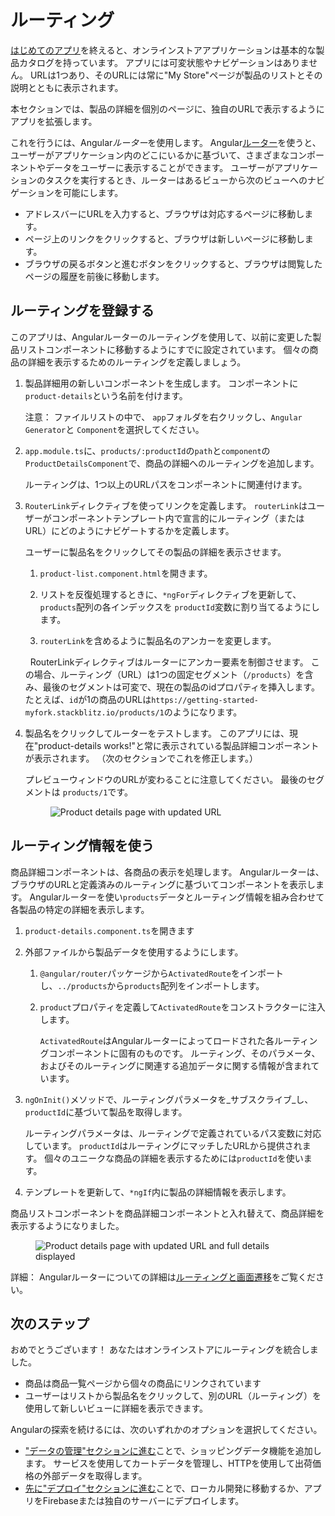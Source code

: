 # ルーティング

[はじめてのアプリ](start "入門： はじめてのアプリ")を終えると、オンラインストアアプリケーションは基本的な製品カタログを持っています。
アプリには可変状態やナビゲーションはありません。
URLは1つあり、そのURLには常に"My Store"ページが製品のリストとその説明とともに表示されます。

本セクションでは、製品の詳細を個別のページに、独自のURLで表示するようにアプリを拡張します。

これを行うには、Angular*ルーター*を使用します。
Angular[ルーター](guide/glossary#router "router definition")を使うと、ユーザーがアプリケーション内のどこにいるかに基づいて、さまざまなコンポーネントやデータをユーザーに表示することができます。
ユーザーがアプリケーションのタスクを実行するとき、ルーターはあるビューから次のビューへのナビゲーションを可能にします。

* アドレスバーにURLを入力すると、ブラウザは対応するページに移動します。
* ページ上のリンクをクリックすると、ブラウザは新しいページに移動します。
* ブラウザの戻るボタンと進むボタンをクリックすると、ブラウザは閲覧したページの履歴を前後に移動します。


## ルーティングを登録する

このアプリは、Angularルーターのルーティングを使用して、以前に変更した製品リストコンポーネントに移動するようにすでに設定されています。 個々の商品の詳細を表示するためのルーティングを定義しましょう。

1. 製品詳細用の新しいコンポーネントを生成します。 コンポーネントに `product-details`という名前を付けます。

    注意： ファイルリストの中で、 `app`フォルダを右クリックし、`Angular Generator`と `Component`を選択してください。

1. `app.module.ts`に、`products/:productId`の`path`と`component`の`ProductDetailsComponent`で、商品の詳細へのルーティングを追加します。

    <code-example header="src/app/app.module.ts" path="getting-started/src/app/app.module.ts" region="product-details-route">
    </code-example>

    ルーティングは、1つ以上のURLパスをコンポーネントに関連付けます。

1. `RouterLink`ディレクティブを使ってリンクを定義します。
    `routerLink`はユーザーがコンポーネントテンプレート内で宣言的にルーティング（またはURL）にどのようにナビゲートするかを定義します。

    ユーザーに製品名をクリックしてその製品の詳細を表示させます。

    1. `product-list.component.html`を開きます。

    1. リストを反復処理するときに、`*ngFor`ディレクティブを更新して、` products`配列の各インデックスを `productId`変数に割り当てるようにします。

    1. `routerLink`を含めるように製品名のアンカーを変更します。

    <code-example header="src/app/product-list/product-list.component.html" path="getting-started/src/app/product-list/product-list.component.html" region="router-link">
    </code-example>

    <!-- 
    To do: I see a comment line with ellipses between the closing of h3 and div. It's an interesting way to show that we've clipped out some code. Should we use this elsewhere? 
    -->

      RouterLinkディレクティブはルーターにアンカー要素を制御させます。 この場合、ルーティング（URL）は1つの固定セグメント（`/products`）を含み、最後のセグメントは可変で、現在の製品のidプロパティを挿入します。 たとえば、`id`が1の商品のURLは`https://getting-started-myfork.stackblitz.io/products/1`のようになります。

1. 製品名をクリックしてルーターをテストします。 このアプリには、現在"product-details works!"と常に表示されている製品詳細コンポーネントが表示されます。 （次のセクションでこれを修正します。）

    プレビューウィンドウのURLが変わることに注意してください。 最後のセグメントは `products/1`です。

    <figure>
      <img src="generated/images/guide/start/product-details-works.png" alt="Product details page with updated URL">
    </figure>



## ルーティング情報を使う

商品詳細コンポーネントは、各商品の表示を処理します。 Angularルーターは、ブラウザのURLと定義済みのルーティングに基づいてコンポーネントを表示します。 Angularルーターを使い`products`データとルーティング情報を組み合わせて各製品の特定の詳細を表示します。

1. `product-details.component.ts`を開きます

1. 外部ファイルから製品データを使用するようにします。

    1. `@angular/router`パッケージから`ActivatedRoute`をインポートし、`../products`から`products`配列をインポートします。

        <code-example header="src/app/product-details/product-details.component.ts" path="getting-started/src/app/product-details/product-details.component.1.ts" region="imports">
        </code-example>

    1. `product`プロパティを定義して`ActivatedRoute`をコンストラクターに注入します。

        <code-example header="src/app/product-details/product-details.component.ts" path="getting-started/src/app/product-details/product-details.component.1.ts" region="props-methods">
        </code-example>

        `ActivatedRoute`はAngularルーターによってロードされた各ルーティングコンポーネントに固有のものです。
        ルーティング、そのパラメータ、およびそのルーティングに関連する追加データに関する情報が含まれています。

        <!-- 
        To do: This is the first time we inject anything into a component. Should we mention it here? There's also a comment about maybe explaining it a bit in the services section (in data.md).
        -->

1. `ngOnInit()`メソッドで、ルーティングパラメータを_サブスクライブ_し、`productId`に基づいて製品を取得します。

    <code-example path="getting-started/src/app/product-details/product-details.component.1.ts" region="get-product">
    </code-example>

    ルーティングパラメータは、ルーティングで定義されているパス変数に対応しています。
    `productId`はルーティングにマッチしたURLから提供されます。 個々のユニークな商品の詳細を表示するためには`productId`を使います。

1. テンプレートを更新して、`*ngIf`内に製品の詳細情報を表示します。

    <code-example header="src/app/product-details/product-details.component.html" path="getting-started/src/app/product-details/product-details.component.html" region="details">
    </code-example>

商品リストコンポーネントを商品詳細コンポーネントと入れ替えて、商品詳細を表示するようになりました。

  <figure>
    <img src="generated/images/guide/start/product-details-routed.png" alt="Product details page with updated URL and full details displayed">
  </figure>



<div class="alert is-helpful">

詳細： Angularルーターについての詳細は[ルーティングと画面遷移](guide/router "ルーティングと画面遷移")をご覧ください。

</div>


## 次のステップ

おめでとうございます！ あなたはオンラインストアにルーティングを統合しました。

* 商品は商品一覧ページから個々の商品にリンクされています
* ユーザーはリストから製品名をクリックして、別のURL（ルーティング）を使用して新しいビューに詳細を表示できます。

Angularの探索を続けるには、次のいずれかのオプションを選択してください。
* ["データの管理"セクションに進む](start/data "入門： データの管理")ことで、ショッピングデータ機能を追加します。 サービスを使用してカートデータを管理し、HTTPを使用して出荷価格の外部データを取得します。
* [先に"デプロイ"セクションに進む](start/deployment "入門： デプロイ")ことで、ローカル開発に移動するか、アプリをFirebaseまたは独自のサーバーにデプロイします。

